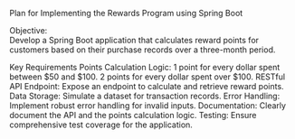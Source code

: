 Plan for Implementing the Rewards Program using Spring Boot

Objective:   
Develop a Spring Boot application that calculates reward points for customers based on their purchase records over a three-month period.

Key Requirements
Points Calculation Logic:
1 point for every dollar spent between $50 and $100.
2 points for every dollar spent over $100.
RESTful API Endpoint:
Expose an endpoint to calculate and retrieve reward points.
Data Storage:
Simulate a dataset for transaction records.
Error Handling:
Implement robust error handling for invalid inputs.
Documentation:
Clearly document the API and the points calculation logic.
Testing:
Ensure comprehensive test coverage for the application.
